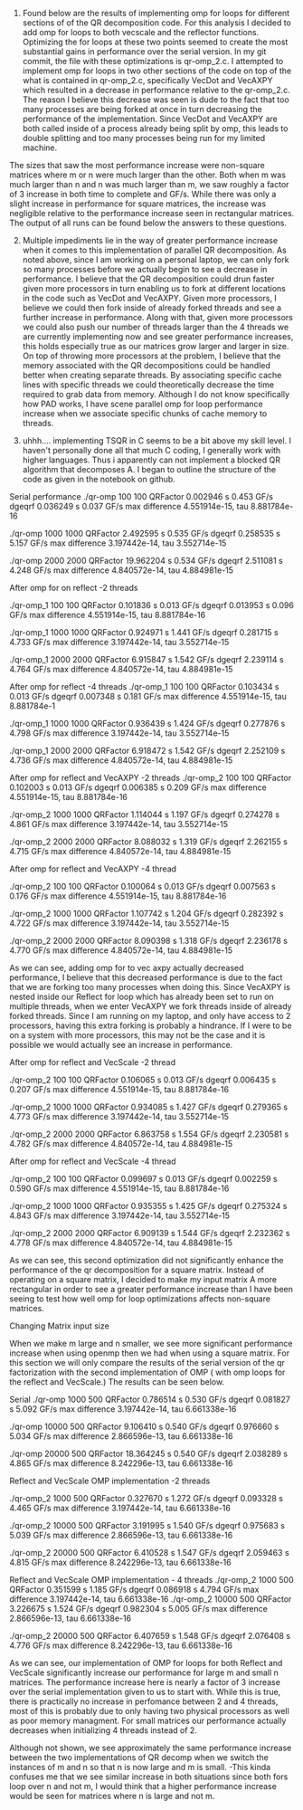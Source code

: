 1) Found below are the results of implementing omp for loops for different sections of of the QR decomposition code. For this analysis I decided to add omp for loops to both vecscale and the reflector functions. Optimizing the for loops at these two points seemed to create the most substantial gains in performance over the serial version. In my git commit, the file with these optimizations is qr-omp_2.c. I attempted to implement omp for loops in two other sections of the code on top of the what is contained in qr-omp_2.c, specifically VecDot and VecAXPY which resulted in a decrease in performance relative to the qr-omp_2.c. The reason I believe this decrease was seen is dude to the fact that too many processes are being forked at once in turn decreasing the performance of the implementation. Since VecDot and VecAXPY are both called inside of a process already being split by omp, this leads to double splitting and too many processes being run for my limited machine.

The sizes that saw the most performance increase were non-square matrices where m or n were much larger than the other. Both when m was much larger than n and n was much larger than m, we saw roughly a factor of 3 increase in both time to complete and GF/s. While there was only a slight increase in performance for  square matrices, the increase was negligible relative to the performance increase seen in rectangular matrices. The output of all runs can be found below the answers to these questions.

2) Multiple impediments lie in the way of greater performance increase when it comes to this implementation of parallel QR decomposition.
	As noted above, since I am working on a personal laptop, we can only fork so many processes before we actually begin to see a decrease in performance. I believe that the QR decomposition could drun faster given more processors in turn enabling us to fork at different locations in the code such as VecDot and VecAXPY. Given more processors, I believe we could then fork inside of already forked threads and see a further increase in performance. Along with that, given more processors we could also push our number of threads larger than the 4 threads we are currently implementing now and see greater performance increases, this holds especially true as our matrices grow larger and larger in size. 
	On top of throwing more processors at the problem, I believe that the memory associated with the QR decompositions could be handled better when creating separate threads. By associating specific cache lines with specific threads we could theoretically decrease the time required to grab data from memory. Although I do not know specifically how PAD works, I have scene parallel omp for loop performance increase when we associate specific chunks of cache memory to threads. 


3) uhhh.... implementing TSQR in C seems to be a bit above my skill level. I haven't personally done all that much C coding, I generally work with higher languages. Thus i apparently can not implement a blocked QR algorithm that decomposes A. I began to outline the structure of the code as given in the notebook on github.  



Serial performance
 ./qr-omp 100 100
  QRFactor   0.002946 s	  0.453 GF/s
    dgeqrf   0.036249 s	  0.037 GF/s
max difference 4.551914e-15, tau 8.881784e-16

./qr-omp 1000 1000
  QRFactor   2.492595 s	  0.535 GF/s
    dgeqrf   0.258535 s	  5.157 GF/s
max difference 3.197442e-14, tau 3.552714e-15

./qr-omp 2000 2000
  QRFactor  19.962204 s	  0.534 GF/s
    dgeqrf   2.511081 s	  4.248 GF/s
max difference 4.840572e-14, tau 4.884981e-15

After omp for on reflect -2 threads

./qr-omp_1 100 100
  QRFactor   0.101836 s	  0.013 GF/s
    dgeqrf   0.013953 s	  0.096 GF/s
max difference 4.551914e-15, tau 8.881784e-16


./qr-omp_1 1000 1000
  QRFactor   0.924971 s	  1.441 GF/s
    dgeqrf   0.281715 s	  4.733 GF/s
max difference 3.197442e-14, tau 3.552714e-15

./qr-omp_1 2000 2000
  QRFactor   6.915847 s	  1.542 GF/s
    dgeqrf   2.239114 s	  4.764 GF/s
max difference 4.840572e-14, tau 4.884981e-15

After omp for reflect -4 threads
./qr-omp_1 100 100
  QRFactor   0.103434 s	  0.013 GF/s
    dgeqrf   0.007348 s	  0.181 GF/s
max difference 4.551914e-15, tau 8.881784e-1

./qr-omp_1 1000 1000
  QRFactor   0.936439 s	  1.424 GF/s
    dgeqrf   0.277876 s	  4.798 GF/s
max difference 3.197442e-14, tau 3.552714e-15

./qr-omp_1 2000 2000
  QRFactor   6.918472 s	  1.542 GF/s
    dgeqrf   2.252109 s	  4.736 GF/s
max difference 4.840572e-14, tau 4.884981e-15


After omp for reflect and VecAXPY -2 threads
./qr-omp_2 100 100
  QRFactor   0.102003 s	  0.013 GF/s
    dgeqrf   0.006385 s	  0.209 GF/s
max difference 4.551914e-15, tau 8.881784e-16

./qr-omp_2 1000 1000
  QRFactor   1.114044 s	  1.197 GF/s
    dgeqrf   0.274278 s	  4.861 GF/s
max difference 3.197442e-14, tau 3.552714e-15

./qr-omp_2 2000 2000
  QRFactor   8.088032 s	  1.319 GF/s
    dgeqrf   2.262155 s	  4.715 GF/s
max difference 4.840572e-14, tau 4.884981e-15


After omp for reflect and VecAXPY -4 thread

./qr-omp_2 100 100
  QRFactor   0.100064 s	  0.013 GF/s
    dgeqrf   0.007563 s	  0.176 GF/s
max difference 4.551914e-15, tau 8.881784e-16


./qr-omp_2 1000 1000
  QRFactor   1.107742 s	  1.204 GF/s
    dgeqrf   0.282392 s	  4.722 GF/s
max difference 3.197442e-14, tau 3.552714e-15

./qr-omp_2 2000 2000
  QRFactor   8.090398 s	  1.318 GF/s
    dgeqrf   2.236178 s	  4.770 GF/s
max difference 4.840572e-14, tau 4.884981e-15

As we can see, adding omp for to vec axpy actually decreased performance, I believe that this decreased performance is due to the fact that we are forking too many processes when doing this. Since VecAXPY is nested inside our Reflect for loop which has already been set to run on multiple threads, when we enter VecAXPY we fork threads inside of already forked threads. Since I am running on my laptop, and only have access to 2 processors, having this extra forking is probably a hindrance. If I were to be on a system with more processors, this may not be the case and it is possible we would actually see an increase in performance.  




After omp for reflect and VecScale -2 thread

./qr-omp_2 100 100
  QRFactor   0.106065 s	  0.013 GF/s
    dgeqrf   0.006435 s	  0.207 GF/s
max difference 4.551914e-15, tau 8.881784e-16

./qr-omp_2 1000 1000
  QRFactor   0.934085 s	  1.427 GF/s
    dgeqrf   0.279365 s	  4.773 GF/s
max difference 3.197442e-14, tau 3.552714e-15

./qr-omp_2 2000 2000
  QRFactor   6.863758 s	  1.554 GF/s
    dgeqrf   2.230581 s	  4.782 GF/s
max difference 4.840572e-14, tau 4.884981e-15

After omp for reflect and VecScale -4 thread

./qr-omp_2 100 100
  QRFactor   0.099697 s	  0.013 GF/s
    dgeqrf   0.002259 s	  0.590 GF/s
max difference 4.551914e-15, tau 8.881784e-16

./qr-omp_2 1000 1000
  QRFactor   0.935355 s	  1.425 GF/s
    dgeqrf   0.275324 s	  4.843 GF/s
max difference 3.197442e-14, tau 3.552714e-15

./qr-omp_2 2000 2000
  QRFactor   6.909139 s	  1.544 GF/s
    dgeqrf   2.232362 s	  4.778 GF/s
max difference 4.840572e-14, tau 4.884981e-15

As we can see, this second optimization did not significantly enhance the performance of the qr decomposition for a square matrix. Instead of operating on a square matrix, I decided to make my input matrix A more rectangular in order to see a greater performance increase than I have been seeing to test how well omp for loop optimizations affects non-square matrices. 











Changing Matrix input size

When we make m large and n smaller, we see more significant performance increase when using openmp then we had when using a square matrix. For this section we will only compare the results of the serial version of the qr factorization with the second implementation of OMP ( with omp loops for the reflect and  VecScale.) The results can be seen below. 

Serial
./qr-omp 1000 500
  QRFactor   0.786514 s	  0.530 GF/s
    dgeqrf   0.081827 s	  5.092 GF/s
max difference 3.197442e-14, tau 6.661338e-16

 ./qr-omp 10000 500
  QRFactor   9.106410 s	  0.540 GF/s
    dgeqrf   0.976660 s	  5.034 GF/s
max difference 2.866596e-13, tau 6.661338e-16

 ./qr-omp 20000 500
  QRFactor  18.364245 s	  0.540 GF/s
    dgeqrf   2.038289 s	  4.865 GF/s
max difference 8.242296e-13, tau 6.661338e-16



Reflect and VecScale OMP implementation -2 threads

./qr-omp_2 1000 500
  QRFactor   0.327670 s	  1.272 GF/s
    dgeqrf   0.093328 s	  4.465 GF/s
max difference 3.197442e-14, tau 6.661338e-16

./qr-omp_2 10000 500
  QRFactor   3.191995 s	  1.540 GF/s
    dgeqrf   0.975683 s	  5.039 GF/s
max difference 2.866596e-13, tau 6.661338e-16

./qr-omp_2 20000 500
  QRFactor   6.410528 s	  1.547 GF/s
    dgeqrf   2.059463 s	  4.815 GF/s
max difference 8.242296e-13, tau 6.661338e-16





Reflect and VecScale OMP implementation - 4 threads
./qr-omp_2 1000 500
  QRFactor   0.351599 s	  1.185 GF/s
    dgeqrf   0.086918 s	  4.794 GF/s
max difference 3.197442e-14, tau 6.661338e-16
 ./qr-omp_2 10000 500
  QRFactor   3.226675 s	  1.524 GF/s
    dgeqrf   0.982304 s	  5.005 GF/s
max difference 2.866596e-13, tau 6.661338e-16

 ./qr-omp_2 20000 500
  QRFactor   6.407659 s	  1.548 GF/s
    dgeqrf   2.076408 s	  4.776 GF/s
max difference 8.242296e-13, tau 6.661338e-16

As we can see, our implementation of OMP for loops for both Reflect and VecScale significantly increase our performance for large m and small n matrices. The performance increase here is nearly a factor of 3 increase over the serial implementation given to us to start with. While this is true, there is practically no increase in perfomance between 2 and 4 threads, most of this is probably due to only having two physical processors as well as poor memory managment. For small matrices our performance actually decreases when  initializing 4 threads instead of 2.


Although not shown, we see approximately the same performance increase between the two implementations of QR decomp when we switch the instances of m and n so that n is now large and m is small. 
	-This kinda confuses me that we see similar increase in both situations since both fors loop over n and not m, I would think that a higher performance increase would be seen for matrices where n is large and not m.
